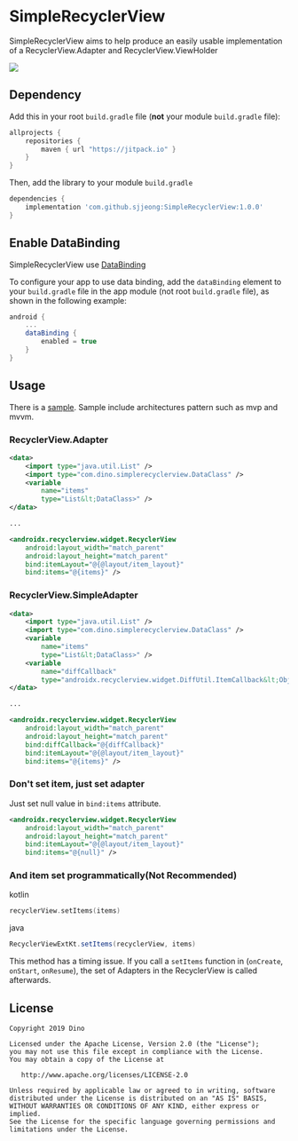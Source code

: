 # SimpleRecyclerView
SimpleRecyclerView aims to help produce an easily usable implementation of a RecyclerView.Adapter and RecyclerView.ViewHolder  

[![](https://jitpack.io/v/sjjeong/SimpleRecyclerView.svg)](https://jitpack.io/#sjjeong/SimpleRecyclerView)

## Dependency

Add this in your root `build.gradle` file (**not** your module `build.gradle` file):

```gradle
allprojects {
	repositories {
        maven { url "https://jitpack.io" }
    }
}
```

Then, add the library to your module `build.gradle`
```gradle
dependencies {
    implementation 'com.github.sjjeong:SimpleRecyclerView:1.0.0'
}
```

## Enable DataBinding
SimpleRecyclerView use [DataBinding](https://developer.android.com/topic/libraries/data-binding)

To configure your app to use data binding, add the `dataBinding` element to your `build.gradle` file in the app module (not root `build.gradle` file), as shown in the following example:
```gradle
android {
    ...
    dataBinding {
        enabled = true
    }
}
```
## Usage

There is a [sample](https://github.com/sjjeong/SimpleRecyclerView/tree/master/app). Sample include architectures pattern such as mvp and mvvm.


### RecyclerView.Adapter
```xml
<data>
    <import type="java.util.List" />
    <import type="com.dino.simplerecyclerview.DataClass" />
    <variable
        name="items"
        type="List&lt;DataClass>" />
</data>

...

<androidx.recyclerview.widget.RecyclerView
    android:layout_width="match_parent"
    android:layout_height="match_parent"
    bind:itemLayout="@{@layout/item_layout}"
    bind:items="@{items}" />
```
### RecyclerView.SimpleAdapter
```xml
<data>
    <import type="java.util.List" />
    <import type="com.dino.simplerecyclerview.DataClass" />
    <variable
        name="items"
        type="List&lt;DataClass>" />
    <variable
        name="diffCallback"
        type="androidx.recyclerview.widget.DiffUtil.ItemCallback&lt;Object>" />
</data>

...

<androidx.recyclerview.widget.RecyclerView
    android:layout_width="match_parent"
    android:layout_height="match_parent"
    bind:diffCallback="@{diffCallback}"
    bind:itemLayout="@{@layout/item_layout}"
    bind:items="@{items}" />
```

### Don't set item, just set adapter
Just set null value in `bind:items` attribute.
```xml
<androidx.recyclerview.widget.RecyclerView
    android:layout_width="match_parent"
    android:layout_height="match_parent"
    bind:itemLayout="@{@layout/item_layout}"
    bind:items="@{null}" />
```
### And item set programmatically(Not Recommended)
kotlin
```kotlin
recyclerView.setItems(items)
```
java
```java
RecyclerViewExtKt.setItems(recyclerView, items)
```
This method has a timing issue.
If you call a `setItems` function in (`onCreate`, `onStart`, `onResume`), the set of Adapters in the RecyclerView is called afterwards.


License
--------

    Copyright 2019 Dino

    Licensed under the Apache License, Version 2.0 (the "License");
    you may not use this file except in compliance with the License.
    You may obtain a copy of the License at

       http://www.apache.org/licenses/LICENSE-2.0

    Unless required by applicable law or agreed to in writing, software
    distributed under the License is distributed on an "AS IS" BASIS,
    WITHOUT WARRANTIES OR CONDITIONS OF ANY KIND, either express or implied.
    See the License for the specific language governing permissions and
    limitations under the License.